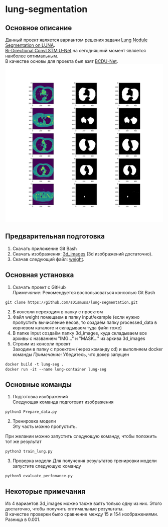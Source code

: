 # lung-segmentation
## Основное описание
Данный проект является вариантом решения задачи [Lung Nodule Segmentation on LUNA](https://paperswithcode.com/sota/lung-nodule-segmentation-on-luna).  
[Bi-Directional ConvLSTM U-Net](https://paperswithcode.com/paper/bi-directional-convlstm-u-net-with-densley) на сегодняшний момент является наиболее оптимальным.  
В качестве основы для проекта был взят [BCDU-Net](https://github.com/rezazad68/BCDU-Net).
![Пример работы](sample_results.png "Пример работы")

## Предварительная подготовка
1. Скачать приложение Git Bash
2. Скачать изображения: [3d_images](https://www.kaggle.com/datasets/kmader/finding-lungs-in-ct-data?select=3d_images.zip) (3d изображений достаточно).  
3. Скачав следующий файл: [weight](https://drive.google.com/open?id=1pHOntUOdqd0MSz4cHUOHi2Ssn3KBH-fU).

## Основная установка
1. Скачать проект с GitHub  
*Примечание:* Рекомендуется воспользоваться консолью Git Bash  
```
git clone https://github.com/sDismuss/lung-segmentation.git
```
  
2. В консоли переходим в папку с проектом  
3. Файл weight помещаем в папку input/example (если нужно пропустить вычисление весов, то создаём папку processed_data в корневом каталоге и складываем туда файл тоже)
4. В папке input создаём папку 3d_images, куда складываем все архивы с названием "IMG..." и "MASK..." из архива 3d_images
5. Строим из консоли проект  
Заходим в папку с проектом (через команду cd) и выполняем docker команды 
*Примечание:* Убедитесь, что докер запущен  
```
docker build -t lung-seg .
docker run -it --name lung-container lung-seg
```
  
## Основные команды
1. Подготовка изображений  
Следующая команда подготовит изображения  
```
python3 Prepare_data.py
```
  
2. Тренировка модели  
Эту часть можно пропустить.
  
При желании можно запустить следующую команду, чтобы положить тот же результат  
```
python3 train_lung.py
```
  
3. Проверка модели
Для получения результатов тренировки модели запустите следующую команду
```
python3 evaluate_perfomance.py
```
  
## Некоторые примечания
Из 4 вариантов 3d_images можно также взять только одну из них. Этого достаточно, чтобы получить оптимальные результаты.  
В качестве проверки было сравнение между 15 и 154 изображениями. Разница в 0.001.

